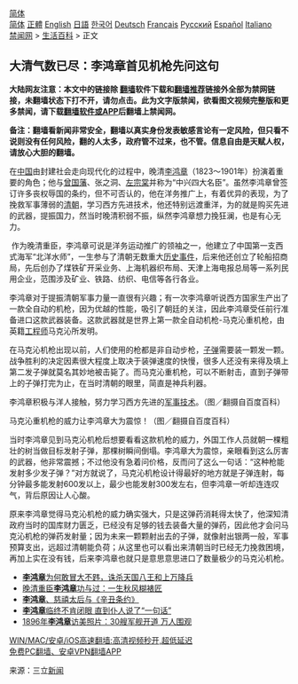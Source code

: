  <!-- 面包屑导航 --> <div class="breadcrumb"><!-- GTranslate: https://gtranslate.io/ -->  <div class="switcher notranslate">  <div class="selected">  <a href="#" onclick="return false;"> 简体</a>  </div>  <div class="option">  <a href="https://www.bannedbook.org" onclick="doGTranslate('zh-CN|zh-CN');jQuery('div.switcher div.selected a').html(jQuery(this).html());return false;" title="简体中文" class="nturl selected"> 简体</a>  <a href="https://www.bannedbook.org/zh-tw/" onclick="doGTranslate('zh-CN|zh-TW');jQuery('div.switcher div.selected a').html(jQuery(this).html());return false;" title="繁體中文" class="nturl"> 正體</a>  <a href="https://www.bannedbook.org/en/" onclick="doGTranslate('zh-CN|en');jQuery('div.switcher div.selected a').html(jQuery(this).html());return false;" title="English" class="nturl"> English</a>  <a href="https://www.bannedbook.org/ja/" onclick="doGTranslate('zh-CN|ja');jQuery('div.switcher div.selected a').html(jQuery(this).html());return false;" title="日本語" class="nturl"> 日語</a>  <a href="https://www.bannedbook.org/ko/" onclick="doGTranslate('zh-CN|ko');jQuery('div.switcher div.selected a').html(jQuery(this).html());return false;" title="한국어" class="nturl"> 한국어</a>  <a href="https://www.bannedbook.org/de/" onclick="doGTranslate('zh-CN|de');jQuery('div.switcher div.selected a').html(jQuery(this).html());return false;" title="Deutsch" class="nturl"> Deutsch</a>  <a href="https://www.bannedbook.org/fr/" onclick="doGTranslate('zh-CN|fr');jQuery('div.switcher div.selected a').html(jQuery(this).html());return false;" title="Français" class="nturl"> Français</a>  <a href="https://www.bannedbook.org/ru/" onclick="doGTranslate('zh-CN|ru');jQuery('div.switcher div.selected a').html(jQuery(this).html());return false;" title="Русский" class="nturl"> Русский</a>  <a href="https://www.bannedbook.org/es/" onclick="doGTranslate('zh-CN|es');jQuery('div.switcher div.selected a').html(jQuery(this).html());return false;" title="Español" class="nturl"> Español</a>  <a href="https://www.bannedbook.org/it/" onclick="doGTranslate('zh-CN|it');jQuery('div.switcher div.selected a').html(jQuery(this).html());return false;" title="Italiano" class="nturl"> Italiano</a>  </div>  </div>      <div class='breadcrumb-sub'><!-- Breadcrumb NavXT 6.3.0 --> <a href="https://www.bannedbook.org/" class="home">禁闻网</a> &gt; <a href="https://www.bannedbook.org/bnews/lifebaike/" class="category">生活百科</a> &gt; 正文</div></div><h2>大清气数已尽：李鸿章首见机枪先问这句</h2> <p class="notice"><b>大陆网友注意：本文中的链接除 <a href="https://github.com/bannedbook/fanqiang" >翻墙</a>软件下载和<a href="https://github.com/killgcd/justmysocks/blob/master/README.md">翻墙推荐</a>链接外全部为禁网链接，未翻墙状态下打不开，请勿点击。此为文字版禁闻，欲看图文视频完整版和更多禁闻，请下载<a href="https://github.com/bannedbook/fanqiang">翻墙软件或APP</a>后翻墙上禁闻网。</p><p>备注：翻墙看新闻非常安全，翻墙以真实身份发表敏感言论有一定风险，但只看不说则没有任何风险，翻的人太多，政府管不过来，也不管。信息自由是天赋人权，请放心大胆的翻墙。</b></p>  <div class="entry"> <p>在<span class='wp_keywordlink_affiliate'><a href="https://www.bannedbook.org/" title="中国" target="_blank">中国</a></span>由封建社会走向现代化的过程中，晚清<a href="https://www.bannedbook.org/bnews/tag/%e6%9d%8e%e9%b8%bf%e7%ab%a0/" class="st_tag internal_tag" rel="tag" title="标签 李鸿章 下的日志">李鸿章</a>（1823～1901年）扮演着重要的角色；他与<a href="https://www.bannedbook.org/bnews/tag/%e6%9b%be%e5%9b%bd%e8%97%a9/" class="st_tag internal_tag" rel="tag" title="标签 曾国藩 下的日志">曾国藩</a>、张之洞、<a href="https://www.bannedbook.org/bnews/tag/%e5%b7%a6%e5%ae%97%e6%a3%a0/" class="st_tag internal_tag" rel="tag" title="标签 左宗棠 下的日志">左宗棠</a>并称为“中兴四大名臣”。虽然李鸿章曾签订许多丧权辱国的条约，但不可否认的，他在洋务推广上，有着优异的表现，为了挽救军事薄弱的<a href="https://www.bannedbook.org/bnews/tag/%e6%b8%85%e6%9c%9d/" class="st_tag internal_tag" rel="tag" title="标签 清朝 下的日志">清朝</a>，学习西方先进技术，他还特别远渡重洋，为的就是购买先进的武器，提振国力，然当时晚清积弱不振，纵然李鸿章想力挽狂澜，也是有心无力。</p> <p>&nbsp;作为晚清重臣，李鸿章可说是洋务运动推广的领袖之一，他建立了中国第一支西式海军“北洋水师”，一生参与了清朝无数重大<span class='wp_keywordlink'><a href="https://www.bannedbook.org/forum33/" title="近代历史事件真相" target="_blank">历史事件</a></span>，后来他还创立了轮船招商局，先后创办了煤铁矿开采业务、上海机器织布局、天津上海电报总局等一系列民用企业，范围涉及矿业、铁路、纺织、电信等各行各业。</p>  <p>李鸿章对于提振清朝军事力量一直很有兴趣；有一次李鸿章听说西方国家生产出了一款全自动的机枪，因为优越的性能，吸引了朝廷的关注，因此李鸿章受任前行准备进口这款武器装备。这款武器就是世界上第一款全自动机枪-马克沁重机枪，由英籍<a href="https://www.bannedbook.org/bnews/tag/%e5%b7%a5%e7%a8%8b%e5%b8%88/" class="st_tag internal_tag" rel="tag" title="标签 工程师 下的日志">工程师</a>马克沁所发明。</p> <p>在马克沁机枪出现以前，人们使用的枪都是非自动步枪，<a href="https://www.bannedbook.org/bnews/tag/%E5%AD%90%E5%BC%B9/" class="st_tag internal_tag" rel="tag" title="标签 子弹 下的日志">子弹</a>需要装一颗发一颗。战争胜利的决定因素很大程度上取决于装弹速度的快慢，很多人还没有来得及填上第二发子弹就莫名其妙地被击毙了。而马克沁重机枪，可以不断射击，直到子弹带上的子弹打完为止，在当时清朝的眼里，简直是神兵利器。</p>  <p>李鸿章积极与洋人接触，努力学习西方先进的<a href="https://www.bannedbook.org/bnews/tag/%e5%86%9b%e4%ba%8b%e6%8a%80%e6%9c%af/" class="st_tag internal_tag" rel="tag" title="标签 军事技术 下的日志">军事技术</a>。（图／翻摄自百度百科）</p> <p>马克沁重机枪的威力让李鸿章大为震惊！（图／翻摄自百度百科）</p>  <p>当时李鸿章见到马克沁机枪后想要看看这款机枪的威力，外国工作人员就朝一棵粗壮的树当做目标发射子弹，那棵树瞬间倒塌。李鸿章大为震惊，亲眼看到这么厉害的武器，他非常震撼；不过他没有急着问价格，反而问了这么一句话：“这种枪能发射多少发子弹？”对方就说了，马克沁机枪设计得最好的地方就是子弹连射，每分钟最多能发射600发以上，最少也能发射300发左右，但李鸿章一听却连连叹气，背后原因让人心酸。</p> <p>原来李鸿章觉得马克沁机枪的威力确实强大，只是这弹药消耗得太快了，他深知清政府当时的国库财力匮乏，已经没有足够的钱去装备大量的弹药，因此他才会问马克沁机枪的弹药发射量；因为未来一颗颗射出去的子弹，就像射出银两一般，军事预算支出，远超过清朝能负荷；从这里也可以看出来清朝当时已经无力挽救困境，再加上实在没有钱，后来李鸿章也就只是意思意思进口了数量极少的马克沁机枪。</p>  <ul class='op-related-articles' title='相关阅读'> <li><a href='https://www.bannedbook.org/bnews/lifebaike/20210726/1594494.html' target='_blank'><b>李鸿章</b>为何敢冒大不韪，诛杀天国八王和上万降兵</a></li> <li><a href='https://www.bannedbook.org/bnews/lifebaike/20210529/1555936.html' target='_blank'>晚清重臣<b>李鸿章</b>功与过：一生秋风糊裱匠</a></li> <li><a href='https://www.bannedbook.org/bnews/lifebaike/20210324/1511860.html' target='_blank'><b>李鸿章</b>、慈禧太后与《辛丑条约》</a></li> <li><a href='https://www.bannedbook.org/bnews/cnnews/20210317/1506995.html' target='_blank'><b>李鸿章</b>临终不肯闭眼 直到仆人说了“一句话”</a></li> <li><a href='https://www.bannedbook.org/bnews/lifebaike/20210309/1501278.html' target='_blank'>1896年<b>李鸿章</b>访美照片：30艘军舰开道 万人围观</a></li> </ul> <p class="texttj"> <a href="https://github.com/bannedbook/fanqiang/wiki/V2ray%E6%9C%BA%E5%9C%BA" target="_blank">WIN/MAC/安卓/iOS高速翻墙:高清视频秒开,超低延迟</a><br/> <a href="https://github.com/bannedbook/fanqiang/wiki/%E7%A6%81%E9%97%BB%E7%BD%91%E5%AE%89%E5%8D%93%E7%BF%BB%E5%A2%99%E6%96%B0%E9%97%BBAPP" target="_blank">免费PC翻墙、安卓VPN翻墙APP</a></p><p> 来源：三立<span class='wp_keywordlink_affiliate'><a href="https://www.bannedbook.org/" title="新闻">新闻</a></span> </p><a name='sharetosocial'></a>  <div style="margin-bottom:5px;padding-bottom:5px;clear:both"> <div id="archive-pix-1" class="banner-ads"> <!-- AuctionX Display platform tag START --> <div id="26318x728x90x621x_ADSLOT2" clicktrack="%%CLICK_URL_ESC%%"></div> <!-- AuctionX Display platform tag END --> </div> <div id="archive-pix-2" class="banner-ads"> <!-- AuctionX Display platform tag START --> <div id="26315x300x250x621x_ADSLOT2" clicktrack="%%CLICK_URL_ESC%%"></div> <!-- AuctionX Display platform tag END --> </div> </div>  <div id="archive-pix-1" class="banner-ads"> <!-- AuctionX Display platform tag START --> <div id="26318x728x90x621x_ADSLOT3" clicktrack="%%CLICK_URL_ESC%%"></div> <!-- AuctionX Display platform tag END --> </div> </div><!--END ENTRY--> 